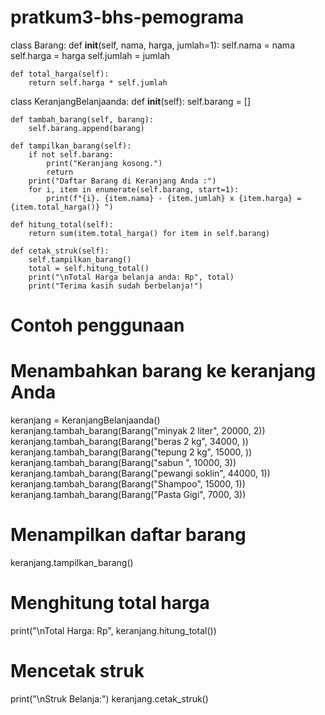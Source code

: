 # pratkum3-bhs-pemograma
class Barang:
    def __init__(self, nama, harga, jumlah=1):
        self.nama = nama
        self.harga = harga
        self.jumlah = jumlah

    def total_harga(self):
        return self.harga * self.jumlah


class KeranjangBelanjaanda:
    def __init__(self):
        self.barang = []

    def tambah_barang(self, barang):
        self.barang.append(barang)

    def tampilkan_barang(self):
        if not self.barang:
            print("Keranjang kosong.")
            return
        print("Daftar Barang di Keranjang Anda :")
        for i, item in enumerate(self.barang, start=1):
            print(f"{i}. {item.nama} - {item.jumlah} x {item.harga} = {item.total_harga()} ")

    def hitung_total(self):
        return sum(item.total_harga() for item in self.barang)

    def cetak_struk(self):
        self.tampilkan_barang()
        total = self.hitung_total()
        print("\nTotal Harga belanja anda: Rp", total)
        print("Terima kasih sudah berbelanja!")


# Contoh penggunaan
# Menambahkan barang ke keranjang Anda
keranjang = KeranjangBelanjaanda()
keranjang.tambah_barang(Barang("minyak 2 liter",         20000, 2))
keranjang.tambah_barang(Barang("beras 2 kg",              34000, ))
keranjang.tambah_barang(Barang("tepung 2 kg",             15000, ))
keranjang.tambah_barang(Barang("sabun ",                 10000, 3))
keranjang.tambah_barang(Barang("pewangi soklin",         44000, 1))
keranjang.tambah_barang(Barang("Shampoo",                15000, 1))
keranjang.tambah_barang(Barang("Pasta Gigi",              7000, 3))

# Menampilkan daftar barang
keranjang.tampilkan_barang()

# Menghitung total harga
print("\nTotal Harga: Rp", keranjang.hitung_total())

# Mencetak struk
print("\nStruk Belanja:")
keranjang.cetak_struk()
